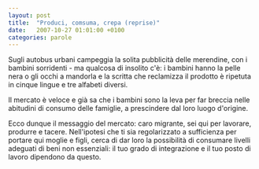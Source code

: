 ```yaml
---
layout: post
title:  "Produci, comsuma, crepa (reprise)"
date:   2007-10-27 01:01:00 +0100
categories: parole
---
```

Sugli autobus urbani campeggia la solita pubblicità delle merendine, con i bambini sorridenti - ma qualcosa di insolito c'è: i bambini hanno la pelle nera o gli occhi a mandorla e la scritta che reclamizza il prodotto è ripetuta in cinque lingue e tre alfabeti diversi.

Il mercato è veloce e già sa che i bambini sono la leva per far breccia nelle abitudini di consumo delle famiglie, a prescindere dal loro luogo d'origine.

Ecco dunque il messaggio del mercato: caro migrante, sei qui per lavorare, produrre e tacere. Nell'ipotesi che ti sia regolarizzato a sufficienza per portare qui moglie e figli, cerca di dar loro la possibilità di consumare livelli adeguati di beni non essenziali: il tuo grado di integrazione e il tuo posto di lavoro dipendono da questo.